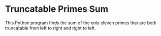 # Truncatable Primes Sum

This Python program finds the sum of the only eleven primes that are both truncatable from left to right and right to left.
